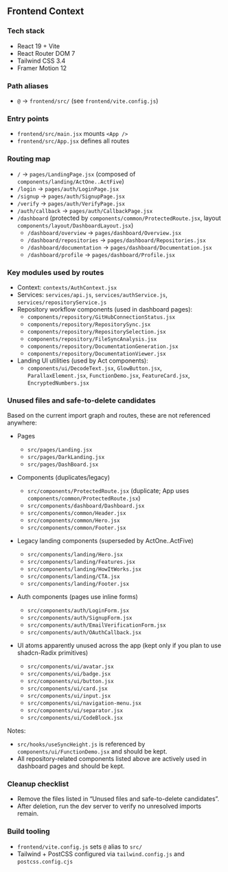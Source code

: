 ## Frontend Context

### Tech stack
- React 19 + Vite
- React Router DOM 7
- Tailwind CSS 3.4
- Framer Motion 12

### Path aliases
- `@` → `frontend/src/` (see `frontend/vite.config.js`)

### Entry points
- `frontend/src/main.jsx` mounts `<App />`
- `frontend/src/App.jsx` defines all routes

### Routing map
- `/` → `pages/LandingPage.jsx` (composed of `components/landing/ActOne..ActFive`)
- `/login` → `pages/auth/LoginPage.jsx`
- `/signup` → `pages/auth/SignupPage.jsx`
- `/verify` → `pages/auth/VerifyPage.jsx`
- `/auth/callback` → `pages/auth/CallbackPage.jsx`
- `/dashboard` (protected by `components/common/ProtectedRoute.jsx`, layout `components/layout/DashboardLayout.jsx`)
  - `/dashboard/overview` → `pages/dashboard/Overview.jsx`
  - `/dashboard/repositories` → `pages/dashboard/Repositories.jsx`
  - `/dashboard/documentation` → `pages/dashboard/Documentation.jsx`
  - `/dashboard/profile` → `pages/dashboard/Profile.jsx`

### Key modules used by routes
- Context: `contexts/AuthContext.jsx`
- Services: `services/api.js`, `services/authService.js`, `services/repositoryService.js`
- Repository workflow components (used in dashboard pages):
  - `components/repository/GitHubConnectionStatus.jsx`
  - `components/repository/RepositorySync.jsx`
  - `components/repository/RepositorySelection.jsx`
  - `components/repository/FileSyncAnalysis.jsx`
  - `components/repository/DocumentationGeneration.jsx`
  - `components/repository/DocumentationViewer.jsx`
- Landing UI utilities (used by Act components):
  - `components/ui/DecodeText.jsx`, `GlowButton.jsx`, `ParallaxElement.jsx`, `FunctionDemo.jsx`, `FeatureCard.jsx`, `EncryptedNumbers.jsx`

### Unused files and safe-to-delete candidates
Based on the current import graph and routes, these are not referenced anywhere:

- Pages
  - `src/pages/Landing.jsx`
  - `src/pages/DarkLanding.jsx`
  - `src/pages/DashBoard.jsx`

- Components (duplicates/legacy)
  - `src/components/ProtectedRoute.jsx` (duplicate; App uses `components/common/ProtectedRoute.jsx`)
  - `src/components/dashboard/Dashboard.jsx`
  - `src/components/common/Header.jsx`
  - `src/components/common/Hero.jsx`
  - `src/components/common/Footer.jsx`

- Legacy landing components (superseded by ActOne..ActFive)
  - `src/components/landing/Hero.jsx`
  - `src/components/landing/Features.jsx`
  - `src/components/landing/HowItWorks.jsx`
  - `src/components/landing/CTA.jsx`
  - `src/components/landing/Footer.jsx`

- Auth components (pages use inline forms)
  - `src/components/auth/LoginForm.jsx`
  - `src/components/auth/SignupForm.jsx`
  - `src/components/auth/EmailVerificationForm.jsx`
  - `src/components/auth/OAuthCallback.jsx`

- UI atoms apparently unused across the app (kept only if you plan to use shadcn-Radix primitives)
  - `src/components/ui/avatar.jsx`
  - `src/components/ui/badge.jsx`
  - `src/components/ui/button.jsx`
  - `src/components/ui/card.jsx`
  - `src/components/ui/input.jsx`
  - `src/components/ui/navigation-menu.jsx`
  - `src/components/ui/separator.jsx`
  - `src/components/ui/CodeBlock.jsx`

Notes:
- `src/hooks/useSyncHeight.js` is referenced by `components/ui/FunctionDemo.jsx` and should be kept.
- All repository-related components listed above are actively used in dashboard pages and should be kept.

### Cleanup checklist
- Remove the files listed in “Unused files and safe-to-delete candidates”.
- After deletion, run the dev server to verify no unresolved imports remain.

### Build tooling
- `frontend/vite.config.js` sets `@` alias to `src/`
- Tailwind + PostCSS configured via `tailwind.config.js` and `postcss.config.cjs`

